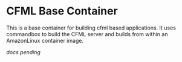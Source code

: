 CFML Base Container
===================

This is a base container for building cfml based applications. It uses commandbox
to build the CFML server and builds from within an AmazonLinux container image.


_docs pending_
